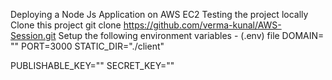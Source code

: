 Deploying a Node Js Application on AWS EC2
Testing the project locally
Clone this project
    git clone https://github.com/verma-kunal/AWS-Session.git
Setup the following environment variables - (.env) file
DOMAIN= ""
PORT=3000
STATIC_DIR="./client"

PUBLISHABLE_KEY=""
SECRET_KEY=""

